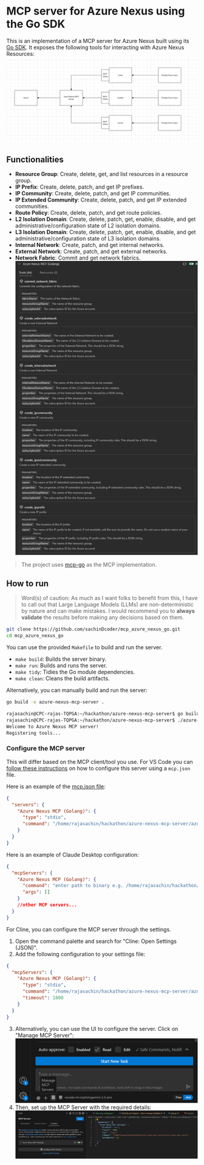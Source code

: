 # MCP server for Azure Nexus using the Go SDK

This is an implementation of a MCP server for Azure Nexus built using its [Go SDK](github.com/Azure/azure-sdk-for-go/sdk/resourcemanager/managednetworkfabric/armmanagednetworkfabric). It exposes the following tools for interacting with Azure Nexus Resources:
![alt text](images/design.png)

## Functionalities
- **Resource Group**: Create, delete, get, and list resources in a resource group.
- **IP Prefix**: Create, delete, patch, and get IP prefixes.
- **IP Community**: Create, delete, patch, and get IP communities.
- **IP Extended Community**: Create, delete, patch, and get IP extended communities.
- **Route Policy**: Create, delete, patch, and get route policies.
- **L2 Isolation Domain**: Create, delete, patch, get, enable, disable, and get administrative/configuration state of L2 isolation domains.
- **L3 Isolation Domain**: Create, delete, patch, get, enable, disable, and get administrative/configuration state of L3 isolation domains.
- **Internal Network**: Create, patch, and get internal networks.
- **External Network**: Create, patch, and get external networks.
- **Network Fabric**: Commit and get network fabrics.
![alt text](images/image.png)

> The project uses [mcp-go](https://github.com/mark3labs/mcp-go) as the MCP implementation.

## How to run

> Word(s) of caution: As much as I want folks to benefit from this, I have to call out that Large Language Models (LLMs) are non-deterministic by nature and can make mistakes. I would recommend you to **always validate** the results before making any decisions based on them.

```bash
git clone https://github.com/sachinDcoder/mcp_azure_nexus_go.git
cd mcp_azure_nexus_go
```

You can use the provided `Makefile` to build and run the server.
- `make build`: Builds the server binary.
- `make run`: Builds and runs the server.
- `make tidy`: Tidies the Go module dependencies.
- `make clean`: Cleans the build artifacts.

Alternatively, you can manually build and run the server:
```bash
go build -o azure-nexus-mcp-server .
```

```bash
rajasachin@CPC-rajas-TQPGA:~/hackathon/azure-nexus-mcp-server$ go build -o azure-nexus-mcp-server .
rajasachin@CPC-rajas-TQPGA:~/hackathon/azure-nexus-mcp-server$ ./azure-nexus-mcp-server
Welcome to Azure Nexus MCP server!
Registering tools...

```

### Configure the MCP server

This will differ based on the MCP client/tool you use. For VS Code you can [follow these instructions](https://code.visualstudio.com/docs/copilot/chat/mcp-servers#_add-an-mcp-server) on how to configure this server using a `mcp.json` file.

Here is an example of the [mcp.json file](mcp.json):

```json
{
  "servers": {
    "Azure Nexus MCP (Golang)": {
      "type": "stdio",
      "command": "/home/rajasachin/hackathon/azure-nexus-mcp-server/azure-nexus-mcp-server",
    }
  }
}
```

Here is an example of Claude Desktop configuration:

```json
{
  "mcpServers": {
    "Azure Nexus MCP (Golang)": {
      "command": "enter path to binary e.g. /home/rajasachin/hackathon/azure-nexus-mcp-server/azure-nexus-mcp-server",
      "args": []
    }
    //other MCP servers...
  }
}
```

For Cline, you can configure the MCP server through the settings.
1. Open the command palette and search for "Cline: Open Settings (JSON)".
2. Add the following configuration to your settings file:
```json
{
  "mcpServers": {
    "Azure Nexus MCP (Golang)": {
      "type": "stdio",
      "command": "/home/rajasachin/hackathon/azure-nexus-mcp-server/azure-nexus-mcp-server",
      "timeout": 1800
    }
  }
}
```
3. Alternatively, you can use the UI to configure the server. Click on "Manage MCP Server":
![alt text](images/cline-mcp-config.png)
4. Then, set up the MCP Server with the required details:
![alt text](images/cline-mcp-config-setup.png)
